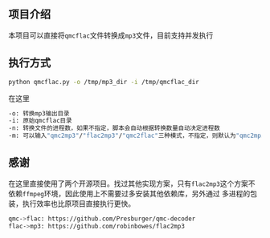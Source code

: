 ## 项目介绍
本项目可以直接将`qmcflac`文件转换成`mp3`文件，目前支持并发执行

## 执行方式
```bash
python qmcflac.py -o /tmp/mp3_dir -i /tmp/qmcflac_dir
```
在这里
```bash
-o: 转换mp3输出目录
-i: 原始qmcflac目录
-n: 转换文件的进程数，如果不指定，脚本会自动根据转换数量自动决定进程数
-m: 可以输入"qmc2mp3"/"flac2mp3"/"qmc2flac"三种模式，不指定，则默认为"qmc2mp3"
```

## 感谢
在这里直接使用了两个开源项目。找过其他实现方案，只有`flac2mp3`这个方案不依赖`ffmpeg`环境，因此使用上不需要过多安装其他依赖库，另外通过
多进程的包装，执行效率也比原项目直接执行更快。
```bash
qmc->flac: https://github.com/Presburger/qmc-decoder
flac->mp3: https://github.com/robinbowes/flac2mp3
```
